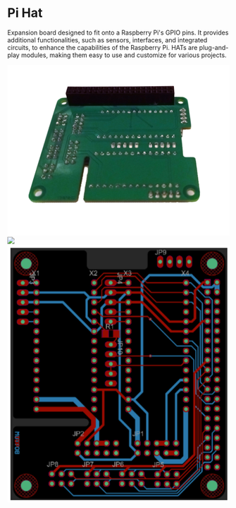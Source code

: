 # Pi Hat
Expansion board designed to fit onto a Raspberry Pi's GPIO pins.
It provides additional functionalities, such as sensors, interfaces, and integrated circuits, to enhance the capabilities of the Raspberry Pi.
HATs are plug-and-play modules, making them easy to use and customize for various projects.

![](../../images/PI-hat.jpg)
![](../../images/pi-hat1.jpg)
![](../../images/PI-hat-guide.jpg)



